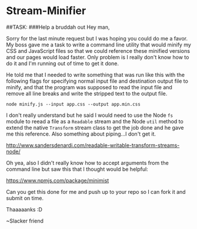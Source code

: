 # Stream-Minifier
##TASK:
###Help a bruddah out
Hey man,

Sorry for the last minute request but I was hoping you could do me a favor. My boss gave me a task to write a command line utility that would minify my CSS and JavaScript files so that we could reference these minified versions and our pages would load faster. Only problem is I really don't know how to do it and I'm running out of time to get it done.

He told me that I needed to write something that was run like this with the following flags for specifying normal input file and destination output file to minify, and that the program was supposed to read the input file and remove all line breaks and write the stripped text to the output file.

```
node minify.js --input app.css --output app.min.css
```

I don't really understand but he said I would need to use the Node ```fs``` module to reead a file as a ```Readable``` stream and the Node ```util``` method to extend the native ```Transform``` stream class to get the job done and he gave me this reference. Also something about piping...I don't get it.

http://www.sandersdenardi.com/readable-writable-transform-streams-node/

Oh yea, also I didn't really know how to accept arguments from the command line but saw this that I thought would be helpful:

https://www.npmjs.com/package/minimist

Can you get this done for me and push up to your repo so I can fork it and submit on time.

Thaaaaanks :D

~Slacker friend
